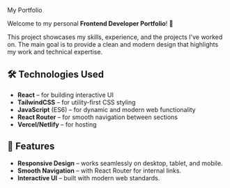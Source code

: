My Portfolio

Welcome to my personal **Frontend Developer Portfolio**! 🎉

This project showcases my skills, experience, and the projects I've worked on. The main goal is to provide a clean and modern design that highlights my work and technical expertise.

## 🛠️ Technologies Used

- **React** – for building interactive UI
- **TailwindCSS** – for utility-first CSS styling
- **JavaScript** (ES6) – for dynamic and modern web functionality
- **React Router** – for smooth navigation between sections
- **Vercel/Netlify** – for hosting

## 🚀 Features

- **Responsive Design** – works seamlessly on desktop, tablet, and mobile.
- **Smooth Navigation** – with React Router for internal links.
- **Interactive UI** – built with modern web standards.



